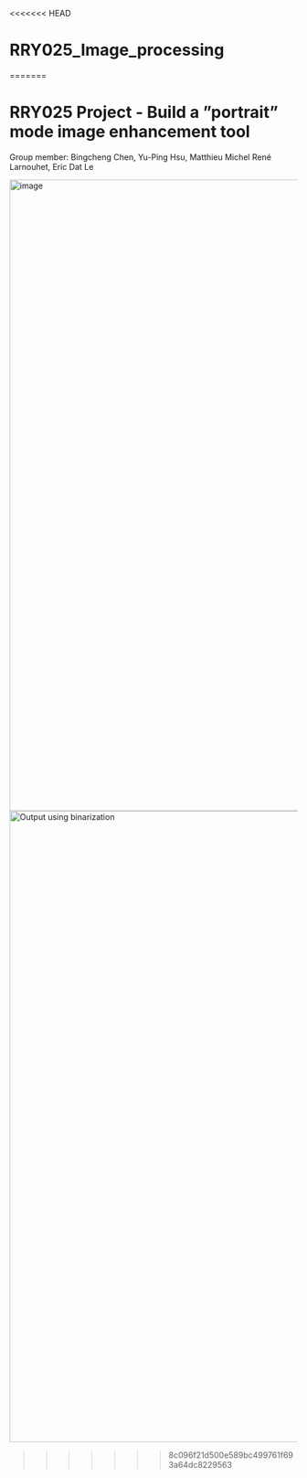<<<<<<< HEAD
# RRY025_Image_processing
=======
# RRY025 Project - Build a ”portrait” mode image enhancement tool
Group member: Bingcheng Chen, Yu-Ping Hsu, Matthieu Michel René Larnouhet, Eric Dat Le

<img width="1105" alt="image" src="https://github.com/chenbin234/RRY025_project/assets/46001920/9cf7fe25-d23e-437a-a7c3-cc087448ffca">

<img width="1105" alt="Output using binarization" src="https://github.com/chenbin234/RRY025_project/blob/main/output.jpg">


>>>>>>> 8c096f21d500e589bc499761f693a64dc8229563
